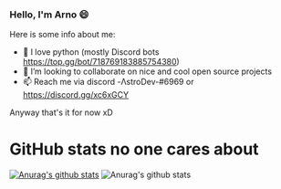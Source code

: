 ### Hello, I'm Arno 😄
Here is some info about me:
- 💬 I love python (mostly Discord bots https://top.gg/bot/718769183885754380)
- 👯 I’m looking to collaborate on nice and cool open source projects
- 📫 Reach me via discord -ΛstroDev-#6969 or https://discord.gg/xc6xGCY

Anyway that's it for now xD

# GitHub stats no one cares about
[![Anurag's github stats](https://github-readme-stats.vercel.app/api?username=ArnoDev-cmd&count_private=true&show_icons=true&custom_title=My%20stats%F0%9F%98%8E&theme=dark)](https://github.com/anuraghazra/github-readme-stats)
![Anurag's github stats](https://github-readme-stats.vercel.app/api?username=ArnoDev-cmd&show_icons=true&theme=radical)

<!--
**ArnoDev-cmd/ArnoDev-cmd** is a ✨ _special_ ✨ repository because its `README.md` (this file) appears on your GitHub profile.

Here are some ideas to get you started:

- 🔭 I’m currently working on ...
- 🌱 I’m currently learning ...
- 👯 I’m looking to collaborate on ...
- 🤔 I’m looking for help with ...
- 💬 Ask me about ...
- 📫 How to reach me: ...
- 😄 Pronouns: ...
- ⚡ Fun fact: ...
-->
